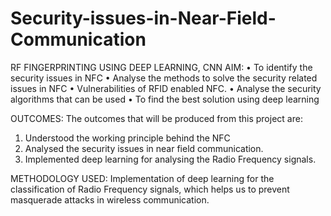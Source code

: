 # Security-issues-in-Near-Field-Communication
RF FINGERPRINTING USING DEEP LEARNING, CNN
AIM:
• To identify the security issues in NFC
• Analyse the methods to solve the security related issues in NFC
• Vulnerabilities of RFID enabled NFC.
• Analyse the security algorithms that can be used
• To find the best solution using deep learning

OUTCOMES:
The outcomes that will be produced from this project are:
1. Understood the working principle behind the NFC
2. Analysed the security issues in near field communication.
3. Implemented deep learning for analysing the Radio Frequency signals.

METHODOLOGY USED:
Implementation of deep learning for the classification of Radio Frequency
signals, which helps us to prevent masquerade attacks in wireless
communication.


